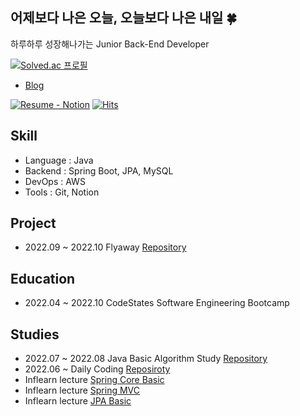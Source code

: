## 어제보다 나은 오늘, 오늘보다 나은 내일 🍀

하루하루 성장해나가는 Junior Back-End Developer

[![Solved.ac
프로필](http://mazassumnida.wtf/api/v2/generate_badge?boj=wisewish)](https://solved.ac/wisewish)

- [Blog](https://damgom2.tistory.com)


<a href="https://www.notion.so/ae3b537e8a554c02b6a606a8b2fb3402" rel="nofollow"><img src="https://camo.githubusercontent.com/89abedc319a270361d4b1f04b28ccc6ed02e0d8a9602f3e125b3ec711e4ecfd7/68747470733a2f2f696d672e736869656c64732e696f2f7374617469632f76313f6c6162656c3d4e6f74696f6e266d6573736167653d526573756d6526636f6c6f723d453136323539267374796c653d666c6174" alt="Resume - Notion" data-canonical-src="https://img.shields.io/static/v1?label=Notion&amp;message=Resume&amp;color=E16259&amp;style=flat" style="max-width: 100%;"></a>
[![Hits](https://hits.seeyoufarm.com/api/count/incr/badge.svg?url=https%3A%2F%2Fgithub.com%2FDamgom&count_bg=%2379C83D&title_bg=%23555555&icon=&icon_color=%23E7E7E7&title=hits&edge_flat=false)](https://hits.seeyoufarm.com)

## Skill

- Language : Java
- Backend : Spring Boot, JPA, MySQL
- DevOps : AWS
- Tools : Git, Notion


## Project

- 2022.09 ~ 2022.10 Flyaway [Repository](https://github.com/Damgom/flyaway)

## Education

- 2022.04 ~ 2022.10 CodeStates Software Engineering Bootcamp 


## Studies

- 2022.07 ~ 2022.08 Java Basic Algorithm Study [Repository](https://github.com/yeonkkk/javaStudy)
- 2022.06 ~ Daily Coding [Reposiroty](https://github.com/Damgom/dailyCoding)
- Inflearn lecture [Spring Core Basic](https://www.inflearn.com/course/%EC%8A%A4%ED%94%84%EB%A7%81-%ED%95%B5%EC%8B%AC-%EC%9B%90%EB%A6%AC-%EA%B8%B0%EB%B3%B8%ED%8E%B8)
- Inflearn lecture [Spring MVC](https://www.inflearn.com/course/%EC%8A%A4%ED%94%84%EB%A7%81-%ED%95%B5%EC%8B%AC-%EC%9B%90%EB%A6%AC-%EA%B8%B0%EB%B3%B8%ED%8E%B8)
- Inflearn lecture [JPA Basic](https://www.inflearn.com/course/ORM-JPA-Basic/dashboard)

<!--
**Damgom/Damgom** is a ✨ _special_ ✨ repository because its `README.md` (this file) appears on your GitHub profile.

Here are some ideas to get you started:

- 🔭 I’m currently working on ...
- 🌱 I’m currently learning ...
- 👯 I’m looking to collaborate on ...
- 🤔 I’m looking for help with ...
- 💬 Ask me about ...
- 📫 How to reach me: ...
- 😄 Pronouns: ...
- ⚡ Fun fact: ...
-->
